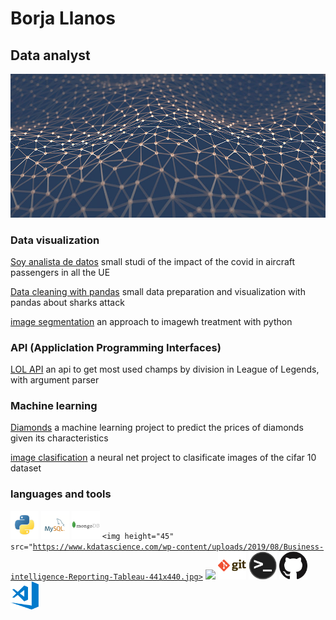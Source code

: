 # Borja Llanos
## Data analyst

![](./images/main.jpeg)

<!--
**grundius1/grundius1** is a ✨ _special_ ✨ repository because its `README.md` (this file) appears on your GitHub profile.

Here are some ideas to get you started:

- 🔭 I’m currently working on ...
- 🌱 I’m currently learning ...
- 👯 I’m looking to collaborate on ...
- 🤔 I’m looking for help with ...
- 💬 Ask me about ...
- 📫 How to reach me: ...
- 😄 Pronouns: ...
- ⚡ Fun fact: ...
-->

### Data visualization

[Soy analista de datos](https://github.com/grundius1/soy-analista-de-datos) small studi of the impact of the covid in aircraft passengers in all the UE

[Data cleaning with pandas](https://github.com/grundius1/data-cleaning-pandas) small data preparation and visualization with pandas about sharks attack

[image segmentation](https://github.com/grundius1/lab-image-segmentation) an approach to imagewh treatment with python

### API (Appliclation Programming Interfaces)

[LOL API](https://github.com/grundius1/apis-project) an api to get most used champs by division in League of Legends, with argument parser

### Machine learning

[Diamonds](https://github.com/grundius1/kaggle-competition) a machine learning project to predict the prices of diamonds given its characteristics

[image clasification](https://github.com/grundius1/Clasif-Net) a neural net project to clasificate images of the cifar 10 dataset

### languages and tools

<code><img height="45" src="https://raw.githubusercontent.com/github/explore/80688e429a7d4ef2fca1e82350fe8e3517d3494d/topics/python/python.png"></code>
<code><img height="45" src="https://raw.githubusercontent.com/github/explore/80688e429a7d4ef2fca1e82350fe8e3517d3494d/topics/mysql/mysql.png"></code>
<code><img height="45" src="https://raw.githubusercontent.com/github/explore/80688e429a7d4ef2fca1e82350fe8e3517d3494d/topics/mongodb/mongodb.png"></code>
<code><img height="45" src="https://www.kdatascience.com/wp-content/uploads/2019/08/Business-intelligence-Reporting-Tableau-441x440.jpg></code>
<code><img height="45" src="https://i.ibb.co/FzwDkns/1200px-Power-bi-logo-black-svg.png"></code>
<code><img height="45" src="https://raw.githubusercontent.com/github/explore/80688e429a7d4ef2fca1e82350fe8e3517d3494d/topics/git/git.png"></code>
<code><img height="45" src="https://raw.githubusercontent.com/github/explore/80688e429a7d4ef2fca1e82350fe8e3517d3494d/topics/terminal/terminal.png"></code>
<code><img height="45" src="https://raw.githubusercontent.com/github/explore/78df643247d429f6cc873026c0622819ad797942/topics/github/github.png"></code>
<code><img height="45" src="https://raw.githubusercontent.com/github/explore/80688e429a7d4ef2fca1e82350fe8e3517d3494d/topics/visual-studio-code/visual-studio-code.png"></code>
